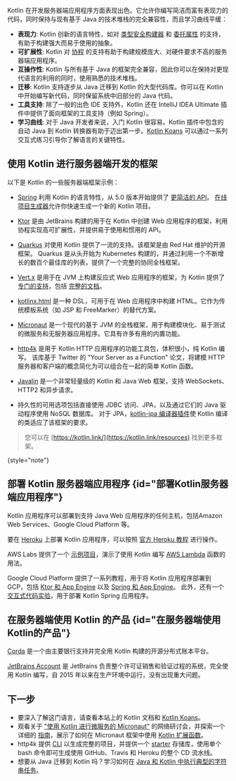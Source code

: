 [//]: # (title: 用于服务器端的 Kotlin)

Kotlin 在开发服务器端应用程序方面表现出色。它允许你编写简洁而富有表现力的代码，同时保持与现有基于 Java 的技术堆栈的完全兼容性，而且学习曲线平缓：

* **表现力**: Kotlin 创新的语言特性，如对 [类型安全构建器](type-safe-builders.md) 和 [委托属性](delegated-properties.md) 的支持，有助于构建强大而易于使用的抽象。
* **可扩展性**: Kotlin 对 [协程](coroutines-overview.md) 的支持有助于构建规模庞大、对硬件要求不高的服务器端应用程序。
* **互操作性**: Kotlin 与所有基于 Java 的框架完全兼容，因此你可以在保持对更现代语言的利用的同时，使用熟悉的技术堆栈。
* **迁移**: Kotlin 支持逐步从 Java 迁移到 Kotlin 的大型代码库。你可以在 Kotlin 中开始编写新代码，同时保留系统中旧部分的 Java 代码。
* **工具支持**: 除了一般的出色 IDE 支持外，Kotlin 还在 IntelliJ IDEA Ultimate 插件中提供了面向框架的工具支持（例如 Spring）。
* **学习曲线**: 对于 Java 开发者来说，入门 Kotlin 很容易。Kotlin 插件中包含的自动 Java 到 Kotlin 转换器有助于迈出第一步。[Kotlin Koans](koans.md) 可以通过一系列交互式练习引导你了解语言的关键特性。

## 使用 Kotlin 进行服务器端开发的框架

以下是 Kotlin 的一些服务器端框架示例：

* [Spring](https://spring.io) 利用 Kotlin 的语言特性，从 5.0 版本开始提供了 [更简洁的 API](https://spring.io/blog/2017/01/04/introducing-kotlin-support-in-spring-framework-5-0)。
  [在线项目生成器](https://start.spring.io/#!language=kotlin)允许你快速生成一个新的 Kotlin 项目。

* [Ktor](https://github.com/kotlin/ktor) 是由 JetBrains 构建的用于在 Kotlin 中创建 Web 应用程序的框架，利用协程实现高可扩展性，并提供易于使用和惯用的 API。

* [Quarkus](https://quarkus.io/guides/kotlin) 对使用 Kotlin 提供了一流的支持。该框架是由 Red Hat 维护的开源框架。
  Quarkus 是从头开始为 Kubernetes 构建的，并通过利用一个不断增长的数百个最佳库的列表，提供了一个完整的协同全栈框架。

* [Vert.x](https://vertx.io) 是用于在 JVM 上构建反应式 Web 应用程序的框架，为 Kotlin 提供了 [专门的支持](https://github.com/vert-x3/vertx-lang-kotlin)，包括 [完整的文档](https://vertx.io/docs/vertx-core/kotlin/)。

* [kotlinx.html](https://github.com/kotlin/kotlinx.html) 是一种 DSL，可用于在 Web 应用程序中构建 HTML。它作为传统模板系统（如 JSP 和 FreeMarker）的替代方案。

* [Micronaut](https://micronaut.io/) 是一个现代的基于 JVM 的全栈框架，用于构建模块化、易于测试的微服务和无服务器应用程序。它具有许多有用的内置功能。

* [http4k](https://http4k.org/) 是用于 Kotlin HTTP 应用程序的功能工具包，体积很小，纯 Kotlin 编写。
  该库基于 Twitter 的 "Your Server as a Function" 论文，将建模 HTTP 服务器和客户端的概念简化为可以组合在一起的简单 Kotlin 函数。

* [Javalin](https://javalin.io) 是一个非常轻量级的 Kotlin 和 Java Web 框架，支持 WebSockets、HTTP2 和异步请求。

* 持久性的可用选项包括直接使用 JDBC 访问、JPA，以及通过它们的 Java 驱动程序使用 NoSQL 数据库。
  对于 JPA，[kotlin-jpa 编译器插件](no-arg-plugin.md#jpa-support)使 Kotlin 编译的类适应了该框架的要求。
  
> 您可以在 [https://kotlin.link/](https://kotlin.link/resources) 找到更多框架。
>
{style="note"}

## 部署 Kotlin 服务器端应用程序 {id="部署Kotlin服务器端应用程序"}

Kotlin 应用程序可以部署到支持 Java Web 应用程序的任何主机，包括Amazon Web Services、Google Cloud Platform 等。

要在 [Heroku](https://www.heroku.com) 上部署 Kotlin 应用程序，可以按照
[官方 Heroku 教程](https://devcenter.heroku.com/articles/getting-started-with-kotlin) 进行操作。

AWS Labs 提供了一个 [示例项目](https://github.com/awslabs/serverless-photo-recognition)，演示了使用 Kotlin 编写
[AWS Lambda](https://aws.amazon.com/lambda/) 函数的用法。

Google Cloud Platform 提供了一系列教程，用于将 Kotlin 应用程序部署到 GCP，包括
[Ktor 和 App Engine](https://cloud.google.com/community/tutorials/kotlin-ktor-app-engine-java8)
以及 [Spring 和 App Engine](https://cloud.google.com/community/tutorials/kotlin-springboot-app-engine-java8)。
此外，还有一个 [交互式代码实验](https://codelabs.developers.google.com/codelabs/cloud-spring-cloud-gcp-kotlin)，用于部署 Kotlin Spring 应用程序。

## 在服务器端使用 Kotlin 的产品 {id="在服务器端使用Kotlin的产品"}

[Corda](https://www.corda.net/) 是一个由主要银行支持并完全用 Kotlin 构建的开源分布式账本平台。

[JetBrains Account](https://account.jetbrains.com/) 是 JetBrains 负责整个许可证销售和验证过程的系统，完全使用 Kotlin 编写，自 2015 年以来在生产环境中运行，没有出现重大问题。

## 下一步

* 要深入了解这门语言，请查看本站上的 Kotlin 文档和 [Kotlin Koans](koans.md)。
* 观看关于 ["使用 Kotlin 进行微服务的 Micronaut"](https://micronaut.io/2020/12/03/webinar-micronaut-for-microservices-with-kotlin/) 的网络研讨会，并探索一个详细的 [指南](https://guides.micronaut.io/latest/micronaut-kotlin-extension-fns.html)，展示了如何在 Micronaut 框架中使用 [Kotlin 扩展函数](extensions.md#extension-functions)。
* http4k 提供 [CLI](https://toolbox.http4k.org) 以生成完整的项目，并提供一个 [starter](https://start.http4k.org) 存储库，使用单个 bash 命令即可生成使用 GitHub、Travis 和 Heroku 的整个 CD 流水线。
* 想要从 Java 迁移到 Kotlin 吗？学习如何在 [Java 和 Kotlin 中执行典型的字符串任务](java-to-kotlin-idioms-strings.md)。


